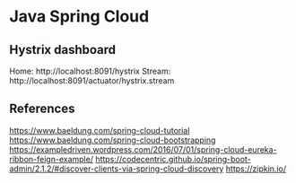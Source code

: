 # Java Spring Cloud

## Hystrix dashboard
Home:   http://localhost:8091/hystrix
Stream: http://localhost:8091/actuator/hystrix.stream

## References
https://www.baeldung.com/spring-cloud-tutorial
https://www.baeldung.com/spring-cloud-bootstrapping
https://exampledriven.wordpress.com/2016/07/01/spring-cloud-eureka-ribbon-feign-example/
https://codecentric.github.io/spring-boot-admin/2.1.2/#discover-clients-via-spring-cloud-discovery
https://zipkin.io/


